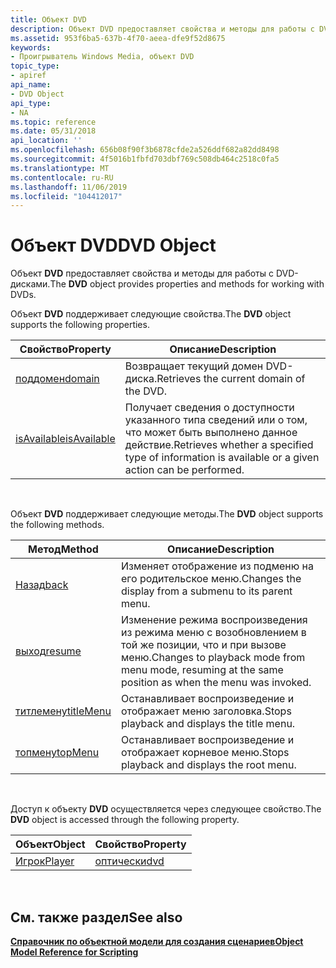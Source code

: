 ```yaml
---
title: Объект DVD
description: Объект DVD предоставляет свойства и методы для работы с DVD-дисками.
ms.assetid: 953f6ba5-637b-4f70-aeea-dfe9f52d8675
keywords:
- Проигрыватель Windows Media, объект DVD
topic_type:
- apiref
api_name:
- DVD Object
api_type:
- NA
ms.topic: reference
ms.date: 05/31/2018
api_location: ''
ms.openlocfilehash: 656b08f90f3b6878cfde2a526ddf682a82dd8498
ms.sourcegitcommit: 4f5016b1fbfd703dbf769c508db464c2518c0fa5
ms.translationtype: MT
ms.contentlocale: ru-RU
ms.lasthandoff: 11/06/2019
ms.locfileid: "104412017"
---
```

# <a name="dvd-object"></a><span data-ttu-id="4b996-104">Объект DVD</span><span class="sxs-lookup"><span data-stu-id="4b996-104">DVD Object</span></span>

<span data-ttu-id="4b996-105">Объект **DVD** предоставляет свойства и методы для работы с DVD-дисками.</span><span class="sxs-lookup"><span data-stu-id="4b996-105">The **DVD** object provides properties and methods for working with DVDs.</span></span>

<span data-ttu-id="4b996-106">Объект **DVD** поддерживает следующие свойства.</span><span class="sxs-lookup"><span data-stu-id="4b996-106">The **DVD** object supports the following properties.</span></span>



| <span data-ttu-id="4b996-107">Свойство</span><span class="sxs-lookup"><span data-stu-id="4b996-107">Property</span></span>                           | <span data-ttu-id="4b996-108">Описание</span><span class="sxs-lookup"><span data-stu-id="4b996-108">Description</span></span>                                                                                        |
|------------------------------------|----------------------------------------------------------------------------------------------------|
| [<span data-ttu-id="4b996-109">поддомен</span><span class="sxs-lookup"><span data-stu-id="4b996-109">domain</span></span>](dvd-domain.md)           | <span data-ttu-id="4b996-110">Возвращает текущий домен DVD-диска.</span><span class="sxs-lookup"><span data-stu-id="4b996-110">Retrieves the current domain of the DVD.</span></span>                                                           |
| [<span data-ttu-id="4b996-111">isAvailable</span><span class="sxs-lookup"><span data-stu-id="4b996-111">isAvailable</span></span>](dvd-isavailable.md) | <span data-ttu-id="4b996-112">Получает сведения о доступности указанного типа сведений или о том, что может быть выполнено данное действие.</span><span class="sxs-lookup"><span data-stu-id="4b996-112">Retrieves whether a specified type of information is available or a given action can be performed.</span></span> |



 

<span data-ttu-id="4b996-113">Объект **DVD** поддерживает следующие методы.</span><span class="sxs-lookup"><span data-stu-id="4b996-113">The **DVD** object supports the following methods.</span></span>



| <span data-ttu-id="4b996-114">Метод</span><span class="sxs-lookup"><span data-stu-id="4b996-114">Method</span></span>                         | <span data-ttu-id="4b996-115">Описание</span><span class="sxs-lookup"><span data-stu-id="4b996-115">Description</span></span>                                                                                          |
|--------------------------------|------------------------------------------------------------------------------------------------------|
| [<span data-ttu-id="4b996-116">Назад</span><span class="sxs-lookup"><span data-stu-id="4b996-116">back</span></span>](dvd-back.md)           | <span data-ttu-id="4b996-117">Изменяет отображение из подменю на его родительское меню.</span><span class="sxs-lookup"><span data-stu-id="4b996-117">Changes the display from a submenu to its parent menu.</span></span>                                               |
| [<span data-ttu-id="4b996-118">выход</span><span class="sxs-lookup"><span data-stu-id="4b996-118">resume</span></span>](dvd-resume.md)       | <span data-ttu-id="4b996-119">Изменение режима воспроизведения из режима меню с возобновлением в той же позиции, что и при вызове меню.</span><span class="sxs-lookup"><span data-stu-id="4b996-119">Changes to playback mode from menu mode, resuming at the same position as when the menu was invoked.</span></span> |
| [<span data-ttu-id="4b996-120">титлемену</span><span class="sxs-lookup"><span data-stu-id="4b996-120">titleMenu</span></span>](dvd-titlemenu.md) | <span data-ttu-id="4b996-121">Останавливает воспроизведение и отображает меню заголовка.</span><span class="sxs-lookup"><span data-stu-id="4b996-121">Stops playback and displays the title menu.</span></span>                                                          |
| [<span data-ttu-id="4b996-122">топмену</span><span class="sxs-lookup"><span data-stu-id="4b996-122">topMenu</span></span>](dvd-topmenu.md)     | <span data-ttu-id="4b996-123">Останавливает воспроизведение и отображает корневое меню.</span><span class="sxs-lookup"><span data-stu-id="4b996-123">Stops playback and displays the root menu.</span></span>                                                           |



 

<span data-ttu-id="4b996-124">Доступ к объекту **DVD** осуществляется через следующее свойство.</span><span class="sxs-lookup"><span data-stu-id="4b996-124">The **DVD** object is accessed through the following property.</span></span>



| <span data-ttu-id="4b996-125">Объект</span><span class="sxs-lookup"><span data-stu-id="4b996-125">Object</span></span>                      | <span data-ttu-id="4b996-126">Свойство</span><span class="sxs-lookup"><span data-stu-id="4b996-126">Property</span></span>              |
|-----------------------------|-----------------------|
| [<span data-ttu-id="4b996-127">Игрок</span><span class="sxs-lookup"><span data-stu-id="4b996-127">Player</span></span>](player-object.md) | [<span data-ttu-id="4b996-128">оптически</span><span class="sxs-lookup"><span data-stu-id="4b996-128">dvd</span></span>](player-dvd.md) |



 

## <a name="see-also"></a><span data-ttu-id="4b996-129">См. также раздел</span><span class="sxs-lookup"><span data-stu-id="4b996-129">See also</span></span>

<dl> <dt>

[<span data-ttu-id="4b996-130">**Справочник по объектной модели для создания сценариев**</span><span class="sxs-lookup"><span data-stu-id="4b996-130">**Object Model Reference for Scripting**</span></span>](object-model-reference-for-scripting.md)
</dt> </dl>

 

 





